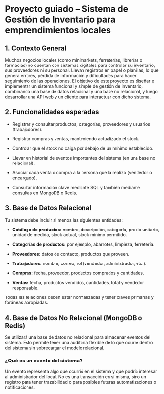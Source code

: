 # Proyecto guiado – Sistema de Gestión de Inventario para emprendimientos locales

## 1. Contexto General

Muchos negocios locales (como minimarkets, ferreterías, librerías o farmacias) no cuentan con sistemas digitales para controlar su inventario, sus proveedores ni su personal. Llevan registros en papel o planillas, lo que genera errores, pérdida de información y dificultades para hacer seguimiento de las operaciones.
El objetivo de este proyecto es diseñar e implementar un sistema funcional y simple de gestión de inventario, combinando una base de datos relacional y una base no relacional, y luego desarrollar una API web y un cliente para interactuar con dicho sistema.

## 2. Funcionalidades esperadas

- Registrar y consultar productos, categorías, proveedores y usuarios (trabajadores).

- Registrar compras y ventas, manteniendo actualizado el stock.

- Controlar que el stock no caiga por debajo de un mínimo establecido.

- Llevar un historial de eventos importantes del sistema (en una base no relacional).

- Asociar cada venta o compra a la persona que la realizó (vendedor o encargado).

- Consultar información clave mediante SQL y también mediante consultas en MongoDB o Redis.

## 3. Base de Datos Relacional

Tu sistema debe incluir al menos las siguientes entidades:

- **Catálogo de productos:** nombre, descripción, categoría, precio unitario, unidad de medida, stock actual, stock mínimo permitido.

- **Categorías de productos:** por ejemplo, abarrotes, limpieza, ferretería.

- **Proveedores:** datos de contacto, productos que proveen.

- **Trabajadores:** nombre, correo, rol (vendedor, administrador, etc.).

- **Compras:** fecha, proveedor, productos comprados y cantidades.

- **Ventas:** fecha, productos vendidos, cantidades, total y vendedor responsable.

Todas las relaciones deben estar normalizadas y tener claves primarias y foráneas apropiadas.

## 4. Base de Datos No Relacional (MongoDB o Redis)

Se utilizará una base de datos no relacional para almacenar eventos del sistema. Esto permite tener una auditoría flexible de lo que ocurre dentro del sistema sin sobrecargar el modelo relacional.

### ¿Qué es un evento del sistema?

Un evento representa algo que ocurrió en el sistema y que podría interesar al administrador del local. No es una transacción en sí misma, sino un registro para tener trazabilidad o para posibles futuras automatizaciones o notificaciones.
